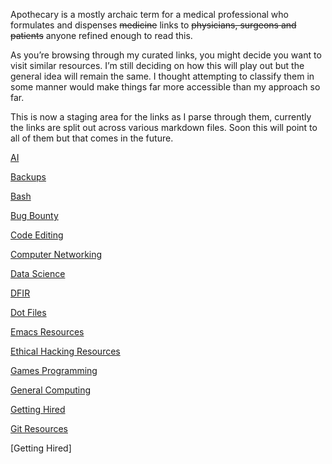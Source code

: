 Apothecary is a mostly archaic term for a medical professional who formulates and dispenses ~~medicine~~ links to ~~physicians, surgeons and patients~~ anyone refined enough to read this.

As you’re browsing through my curated links, you might decide you want to visit similar resources. I’m still deciding on how this will play out but the general idea will remain the same. I thought attempting to classify them in some manner would make things far more accessible than my approach so far.

This is now a staging area for the links as I parse through them, currently the links are split out across various markdown files. Soon this will point to all of them but that comes in the future.

[AI](https://github.com/DigiBeardYT/ap0thecary/blob/main/ai-resources.md)  

[Backups](https://github.com/DigiBeardYT/ap0thecary/blob/main/backup-resources.md)  

[Bash](https://github.com/DigiBeardYT/ap0thecary/blob/main/bash.md)  

[Bug Bounty](https://github.com/DigiBeardYT/ap0thecary/blob/main/bug-bounty.md)  

[Code Editing](https://github.com/DigiBeardYT/ap0thecary/blob/main/code-editing-resources.md)  

[Computer Networking](https://github.com/DigiBeardYT/ap0thecary/blob/main/computer-networking.md)  

[Data Science](https://github.com/DigiBeardYT/ap0thecary/blob/main/data-science-resources.md)  

[DFIR](https://github.com/DigiBeardYT/ap0thecary/blob/main/dfir-resources.md)  

[Dot Files](https://github.com/DigiBeardYT/ap0thecary/blob/main/dot-files.md)  

[Emacs Resources](https://github.com/DigiBeardYT/ap0thecary/blob/main/emacs-resources.md)  

[Ethical Hacking Resources](https://github.com/DigiBeardYT/ap0thecary/blob/main/ethical-hacking-resources.md)  

[Games Programming](https://github.com/DigiBeardYT/ap0thecary/blob/main/games-programming.md)  

[General Computing](https://github.com/DigiBeardYT/ap0thecary/blob/main/general-computing.md)  

[Getting Hired](https://github.com/DigiBeardYT/ap0thecary/blob/main/getting-hired.md)  

[Git Resources](https://github.com/DigiBeardYT/ap0thecary/blob/main/git-resources.md)  

[Getting Hired]
